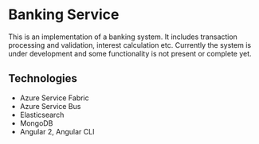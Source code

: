 # Banking Service #
This is an implementation of a banking system. It includes transaction processing and validation, interest calculation etc. Currently the system is under development and some functionality is not present or complete yet. 

## Technologies ##
* Azure Service Fabric
* Azure Service Bus
* Elasticsearch
* MongoDB
* Angular 2, Angular CLI